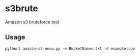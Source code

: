# s3brute
Amazon s3 bruteforce tool

## Usage
```
python3 amazon-s3-enum.py -w BucketNames.txt -d example.com
```
